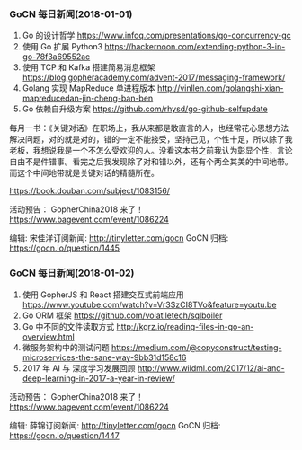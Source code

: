 ### GoCN 每日新闻(2018-01-01)

1. Go 的设计哲学 https://www.infoq.com/presentations/go-concurrency-gc
2. 使用 Go 扩展 Python3 https://hackernoon.com/extending-python-3-in-go-78f3a69552ac
3. 使用 TCP 和 Kafka 搭建简易消息框架 https://blog.gopheracademy.com/advent-2017/messaging-framework/
4. Golang 实现 MapReduce 单进程版本 http://vinllen.com/golangshi-xian-mapreducedan-jin-cheng-ban-ben
5. Go 依赖自升级方案 https://github.com/rhysd/go-github-selfupdate

每月一书：《关键对话》在职场上，我从来都是敢直言的人，也经常花心思想方法解决问题，对的就是对的，错的一定不能接受，坚持己见，个性十足，所以除了我老板，我想说我是一个不怎么受欢迎的人。没看这本书之前我认为彰显个性，言论自由不是件错事。看完之后我发现除了对和错以外，还有个两全其美的中间地带。而这个中间地带就是关键对话的精髓所在。

https://book.douban.com/subject/1083156/

活动预告：
GopherChina2018 来了！ https://www.bagevent.com/event/1086224

编辑: 宋佳洋订阅新闻: http://tinyletter.com/gocn
GoCN 归档: https://gocn.io/question/1445

### GoCN 每日新闻(2018-01-02)

1. 使用 GopherJS 和 React 搭建交互式前端应用 https://www.youtube.com/watch?v=Vr3SzCI8TVo&feature=youtu.be
2. Go ORM 框架 https://github.com/volatiletech/sqlboiler
3. Go 中不同的文件读取方式 http://kgrz.io/reading-files-in-go-an-overview.html
4. 微服务架构中的测试问题 https://medium.com/@copyconstruct/testing-microservices-the-sane-way-9bb31d158c16
5. 2017 年 AI 与 深度学习发展回顾
   http://www.wildml.com/2017/12/ai-and-deep-learning-in-2017-a-year-in-review/

活动预告：
GopherChina2018 来了！ https://www.bagevent.com/event/1086224

编辑: 薛锦订阅新闻: http://tinyletter.com/gocn
GoCN 归档: https://gocn.io/question/1447
